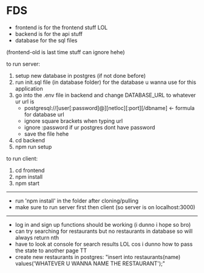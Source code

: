 # FDS

- frontend is for the frontend stuff LOL
- backend is for the api stuff
- database for the sql files

(frontend-old is last time stuff can ignore hehe)

to run server:
1. setup new database in postgres (if not done before)
2. run init.sql file (in database folder) for the database u wanna use for this application
3. go into the .env file in backend and change DATABASE_URL to whatever ur url is
    - postgresql://[user[:password]@][netloc][:port][/dbname]        <- formula for database url
    - ignore square brackets when typing url
    - ignore :password if ur postgres dont have password
    - save the file hehe
3. cd backend
4. npm run setup

to run client:
1. cd frontend
2. npm install
3. npm start

***** 
- run 'npm install' in the folder after cloning/pulling
- make sure to run server first then client (so server is on localhost:3000)
***** 
- log in and sign up functions should be working (i dunno i hope so bro)
- can try searching for restaurants but no restaurants in database so will always return nth
- have to look at console for search results LOL cos i dunno how to pass the state to another page TT
- create new restaurants in postgres: "insert into restaurants(name) values('WHATEVER U WANNA NAME THE RESTAURANT');"